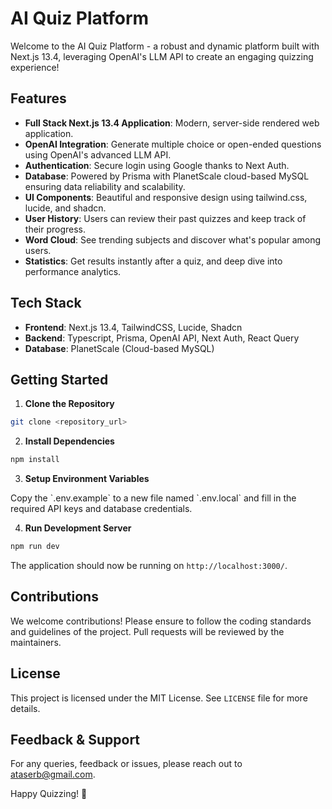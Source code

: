 # AI Quiz Platform

Welcome to the AI Quiz Platform - a robust and dynamic platform built with Next.js 13.4, leveraging OpenAI's LLM API to create an engaging quizzing experience!

## Features

- **Full Stack Next.js 13.4 Application**: Modern, server-side rendered web application.
- **OpenAI Integration**: Generate multiple choice or open-ended questions using OpenAI's advanced LLM API.
- **Authentication**: Secure login using Google thanks to Next Auth.
- **Database**: Powered by Prisma with PlanetScale cloud-based MySQL ensuring data reliability and scalability.
- **UI Components**: Beautiful and responsive design using tailwind.css, lucide, and shadcn.
- **User History**: Users can review their past quizzes and keep track of their progress.
- **Word Cloud**: See trending subjects and discover what's popular among users.
- **Statistics**: Get results instantly after a quiz, and deep dive into performance analytics.

## Tech Stack

- **Frontend**: Next.js 13.4, TailwindCSS, Lucide, Shadcn
- **Backend**: Typescript, Prisma, OpenAI API, Next Auth, React Query
- **Database**: PlanetScale (Cloud-based MySQL)

## Getting Started

1. **Clone the Repository**
```bash
git clone <repository_url>
```

2. **Install Dependencies**
```bash
npm install
```

3. **Setup Environment Variables**

Copy the \`.env.example\` to a new file named \`.env.local\` and fill in the required API keys and database credentials.

4. **Run Development Server**
```bash
npm run dev
```

The application should now be running on `http://localhost:3000/`.

## Contributions

We welcome contributions! Please ensure to follow the coding standards and guidelines of the project. Pull requests will be reviewed by the maintainers.

## License

This project is licensed under the MIT License. See `LICENSE` file for more details.

## Feedback & Support

For any queries, feedback or issues, please reach out to [ataserb@gmail.com](mailto:ataserb@gmail.com).

Happy Quizzing! 🚀
